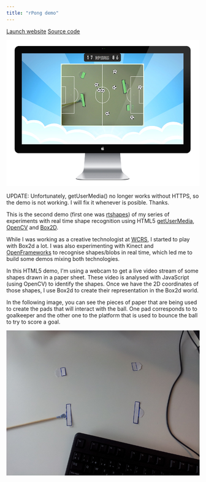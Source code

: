 ```yaml
---
title: "rPong demo"
---
```


<p class="work-links">
<a class="btn icon icon-external" href="http://open.joanmira.com/rpong" target="_blank">Launch website</a>
<a class="btn icon icon-external" href="https://github.com/gazpachu/rpong" target="_blank">Source code</a>
</p>

![](./images/1.jpg)

UPDATE: Unfortunately, getUserMedia() no longer works without HTTPS, so the demo is not working. I will fix it whenever is posible. Thanks.

This is the second demo (first one was [rtshapes](http://joanmira.com/rtshapes)) of my series of experiments with real time shape recognition using HTML5 [getUserMedia](https://developer.mozilla.org/en-US/docs/Web/API/MediaDevices/getUserMedia), [OpenCV](http://docs.opencv.org/3.1.0/d9/d6d/tutorial_table_of_content_aruco.html#gsc.tab=0) and [Box2D](https://github.com/hecht-software/box2dweb).

While I was working as a creative technologist at [WCRS](http://www.wcrs.com/), I started to play with Box2d a lot. I was also experimenting with Kinect and [OpenFrameworks](http://openframeworks.cc/) to recognise shapes/blobs in real time, which led me to build some demos mixing both technologies.

In this HTML5 demo, I'm using a webcam to get a live video stream of some shapes drawn in a paper sheet. These video is analysed with JavaScript (using OpenCV) to identify the shapes. Once we have the 2D coordinates of those shapes, I use Box2d to create their representation in the Box2d world.

In the following image, you can see the pieces of paper that are being used to create the pads that will interact with the ball. One pad corresponds to to goalkeeper and the other one to the platform that is used to bounce the ball to try to score a goal.

![](./images/2.jpg)
